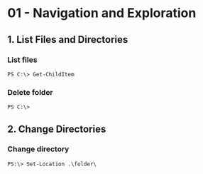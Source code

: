 # 01 - Navigation and Exploration

## 1. List Files and Directories

### List files

`PS C:\> Get-ChildItem`

### Delete folder

`PS C:\>`

## 2. Change Directories

### Change directory

`PS:\> Set-Location .\folder\`